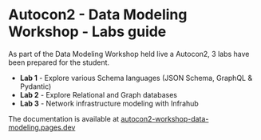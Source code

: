 # Autocon2 - Data Modeling Workshop - Labs guide

As part of the Data Modeling Workshop held live a Autocon2, 3 labs have been prepared for the student.

- **Lab 1** - Explore various Schema languages (JSON Schema, GraphQL & Pydantic)
- **Lab 2** - Explore Relational and Graph databases
- **Lab 3** - Network infrastructure modeling with Infrahub

The documentation is available at [autocon2-workshop-data-modeling.pages.dev](https://autocon2-workshop-data-modeling.pages.dev)